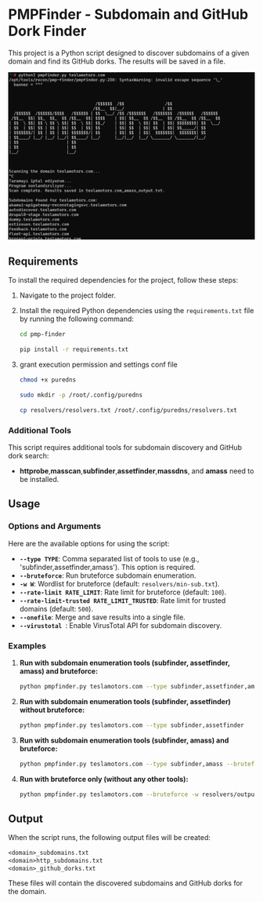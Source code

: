 # PMPFinder - Subdomain and GitHub Dork Finder

This project is a Python script designed to discover subdomains of a given domain and find its GitHub dorks. The results will be saved in a file.

![PMPFinder Screenshot](./images/pmp-photo.png)

## Requirements

To install the required dependencies for the project, follow these steps:

1. Navigate to the project folder.
2. Install the required Python dependencies using the `requirements.txt` file by running the following command:

   ```bash
   cd pmp-finder
   ```
   ```bash
   pip install -r requirements.txt
   ```

3. grant execution permission and settings conf file
   
   ```bash
   chmod +x puredns
   ```
   ```bash
   sudo mkdir -p /root/.config/puredns
   ```
   ```bash
   cp resolvers/resolvers.txt /root/.config/puredns/resolvers.txt
   ```

### Additional Tools

This script requires additional tools for subdomain discovery and GitHub dork search:

- **httprobe**,**masscan**,**subfinder**,**assetfinder**,**massdns**, and **amass** need to be installed.

## Usage

### Options and Arguments

Here are the available options for using the script:

- **`--type TYPE`**: Comma separated list of tools to use (e.g., 'subfinder,assetfinder,amass'). This option is required.
- **`--bruteforce`**: Run bruteforce subdomain enumeration.
- **`-w W`**: Wordlist for bruteforce (default: `resolvers/min-sub.txt`).
- **`--rate-limit RATE_LIMIT`**: Rate limit for bruteforce (default: `100`).
- **`--rate-limit-trusted RATE_LIMIT_TRUSTED`**: Rate limit for trusted domains (default: `500`).
- **`--onefile`**: Merge and save results into a single file.
- **`--virustotal `**: Enable VirusTotal API for subdomain discovery.

### Examples

1. **Run with subdomain enumeration tools (subfinder, assetfinder, amass) and bruteforce:**

   ```bash
   python pmpfinder.py teslamotors.com --type subfinder,assetfinder,amass --bruteforce -w resolvers/output_part_1.txt --rate-limit 100 --rate-limit-trusted 500 --onefile
   ```

2. **Run with subdomain enumeration tools (subfinder, assetfinder) without bruteforce:**

   ```bash
   python pmpfinder.py teslamotors.com --type subfinder,assetfinder
   ```

3. **Run with subdomain enumeration tools (subfinder, amass) and bruteforce:**

   ```bash
   python pmpfinder.py teslamotors.com --type subfinder,amass --bruteforce -w resolvers/output_part_1.txt --rate-limit 100 --rate-limit-trusted 500
   ```

4. **Run with bruteforce only (without any other tools):**

   ```bash
   python pmpfinder.py teslamotors.com --bruteforce -w resolvers/output_part_1.txt --rate-limit 100 --rate-limit-trusted 500
   ```

## Output

When the script runs, the following output files will be created:

```
<domain>_subdomains.txt
<domain>http_subdomains.txt
<domain>_github_dorks.txt
```

These files will contain the discovered subdomains and GitHub dorks for the domain.
